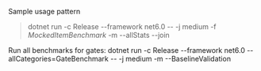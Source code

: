 ﻿Sample usage pattern 

> dotnet run -c Release --framework net6.0 -- -j medium -f *MockedItemBenchmark* -m --allStats --join

Run all benchmarks for gates:
dotnet run -c Release --framework net6.0 --allCategories=GateBenchmark -- -j medium  -m  --BaselineValidation